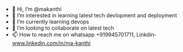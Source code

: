 - 👋 Hi, I’m @makanthi
- 👀 I’m interested in learning latest tech devlopment and deployment 
- 🌱 I’m currently learning devops
- 💞️ I’m looking to collaborate on latest tech 
- 📫 How to reach me on whatsapp +919945701711, Linkdin-www.linkedin.com/in/ma-kanthi 

<!---
makanthi/makanthi is a ✨ special ✨ repository because its `README.md` (this file) appears on your GitHub profile.
You can click the Preview link to take a look at your changes.
--->

